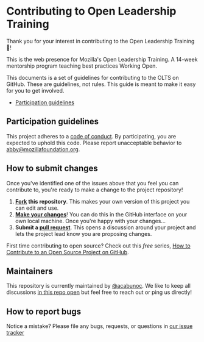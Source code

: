 # Contributing to Open Leadership Training

Thank you for your interest in contributing to the Open Leadership Training :tada:!

This is the web presence for Mozilla's Open Leadership Training. A 14-week mentorship program teaching best practices Working Open.

This documents is a set of guidelines for contributing to the OLTS on GitHub. These are guidelines, not rules. This guide is meant to make it easy for you to get involved.

* [Participation guidelines](#participation-guidelines)

## Participation guidelines

This project adheres to a [code of conduct](CODE_OF_CONDUCT.md). By participating, you are expected to uphold this code. Please report unacceptable behavior to abby@mozillafoundation.org.

## How to submit changes

Once you've identified one of the issues above that you feel you can contribute to, you're ready to make a change to the project repository!

1. **[Fork](https://help.github.com/articles/fork-a-repo/) this repository**. This makes your own version of this project you can edit and use.
2. **[Make your changes](https://guides.github.com/activities/forking/#making-changes)**! You can do this in the GitHub interface on your own local machine. Once you're happy with your changes...
3. **Submit a [pull request](https://help.github.com/articles/proposing-changes-to-a-project-with-pull-requests/)**. This opens a discussion around your project and lets the project lead know you are proposing changes.

First time contributing to open source? Check out this *free* series, [How to Contribute to an Open Source Project on GitHub](https://egghead.io/series/how-to-contribute-to-an-open-source-project-on-github).

## Maintainers

This repository is currently maintained by [@acabunoc](http://github.com/acabunoc). We like to keep all discussions [in this repo open](https://github.com/MozillaFoundation/mentorship-program/issues/new) but feel free to reach out or ping us directly!

## How to report bugs

Notice a mistake? Please file any bugs, requests, or questions in [our issue tracker](https://github.com/MozillaFoundation/mentorship-program/issues)
